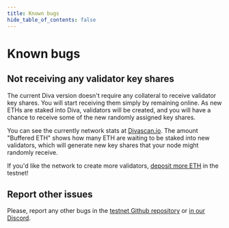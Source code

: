 ```yaml
---
title: Known bugs
hide_table_of_contents: false
---
```


# Known bugs

## Not receiving any validator key shares

The current Diva version doesn't require any collateral to receive validator key shares. You will start receiving them simply by remaining online. As new ETHs are staked into Diva, validators will be created, and you will have a chance to receive some of the new randomly assigned key shares.

You can see the currently network stats at [Divascan.io](https://divascan.io/). The amount "Buffered ETH" shows how many ETH are waiting to be staked into new validators, which will generate new key shares that your node might randomly receive.

If you'd like the network to create more validators, [deposit more ETH](https://stake.diva.community/#/) in the testnet!

## Report other issues

Please, report any other bugs in the [testnet Github repository](https://github.com/shamirlabs/diva-alpha-net/issues) or [in our Discord](https://discord.com/invite/diva).
